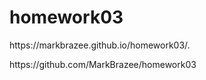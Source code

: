 # homework03

<p>https://markbrazee.github.io/homework03/.<p>
<p>https://github.com/MarkBrazee/homework03<p>
